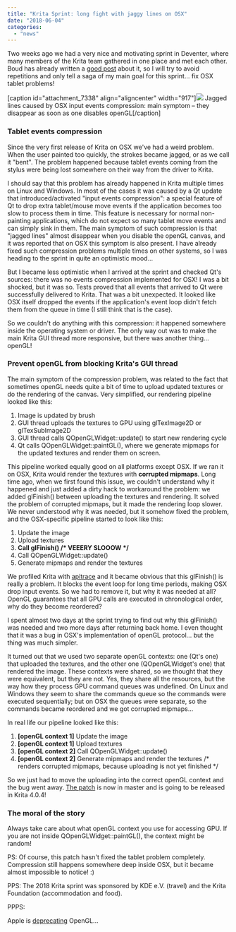 ```yaml
---
title: "Krita Sprint: long fight with jaggy lines on OSX"
date: "2018-06-04"
categories: 
  - "news"
---
```


Two weeks ago we had a very nice and motivating sprint in Deventer, where many members of the Krita team gathered in one place and met each other. Boud has already written a [good post](https://krita.org/en/item/krita-2018-sprint-report) about it, so I will try to avoid repetitions and only tell a saga of my main goal for this sprint... fix OSX tablet problems!

\[caption id="attachment\_7338" align="aligncenter" width="917"\][![](../images/krita_jagged_lines_on_osx.png)](https://krita.org/wp-content/uploads/2018/06/krita_jagged_lines_on_osx.png) Jagged lines caused by OSX input events compression: main symptom – they disappear as soon as one disables openGL\[/caption\]

### Tablet events compression

Since the very first release of Krita on OSX we've had a weird problem. When the user painted too quickly, the strokes became jagged, or as we call it "bent". The problem happened because tablet events coming from the stylus were being lost somewhere on their way from the driver to Krita.

I should say that this problem has already happened in Krita multiple times on Linux and Windows. In most of the cases it was caused by a Qt update that introduced/activated "input events compression": a special feature of Qt to drop extra tablet/mouse move events if the application becomes too slow to process them in time. This feature is necessary for normal non-painting applications, which do not expect so many tablet move events and can simply sink in them. The main symptom of such compression is that "jagged lines" almost disappear when you disable the openGL canvas, and it was reported that on OSX this symptom is also present. I have already fixed such compression problems multiple times on other systems, so I was heading to the sprint in quite an optimistic mood...

But I became less optimistic when I arrived at the sprint and checked Qt's sources: there was no events compression implemented for OSX! I was a bit shocked, but it was so. Tests proved that all events that arrived to Qt were successfully delivered to Krita. That was a bit unexpected. It looked like OSX itself dropped the events if the application's event loop didn't fetch them from the queue in time (I still think that is the case).

So we couldn't do anything with this compression: it happened somewhere inside the operating system or driver. The only way out was to make the main Krita GUI thread more responsive, but there was another thing... openGL!

### Prevent openGL from blocking Krita's GUI thread

The main symptom of the compression problem, was related to the fact that sometimes openGL needs quite a bit of time to upload updated textures or do the rendering of the canvas. Very simplified, our rendering pipeline looked like this:

1. Image is updated by brush
2. GUI thread uploads the textures to GPU using glTexImage2D or glTexSubImage2D
3. GUI thread calls QOpenGLWidget::update() to start new rendering cycle
4. Qt calls QOpenGLWidget::paintGL(), where we generate mipmaps for the updated textures and render them on screen.

This pipeline worked equally good on all platforms except OSX. If we ran it on OSX, Krita would render the textures with **corrupted mipmaps**. Long time ago, when we first found this issue, we couldn't understand why it happened and just added a dirty hack to workaround the problem: we added glFinish() between uploading the textures and rendering. It solved the problem of corrupted mipmaps, but it made the rendering loop slower. We never understood why it was needed, but it somehow fixed the problem, and the OSX-specific pipeline started to look like this:

1. Update the image
2. Upload textures
3. **Call glFinish() /\* VEEERY SLOOOW \*/**
4. Call QOpenGLWidget::update()
5. Generate mipmaps and render the textures

We profiled Krita with [apitrace](https://github.com/apitrace/apitrace) and it became obvious that this glFinish() is really a problem. It blocks the event loop for long time periods, making OSX drop input events. So we had to remove it, but why it was needed at all? OpenGL guarantees that all GPU calls are executed in chronological order, why do they become reordered?

I spent almost two days at the sprint trying to find out why this glFinish() was needed and two more days after returning back home. I even thought that it was a bug in OSX's implementation of openGL protocol... but the thing was much simpler.

It turned out that we used two separate openGL contexts: one (Qt's one) that uploaded the textures, and the other one (QOpenGLWidget's one) that rendered the image. These contexts were shared, so we thought that they were equivalent, but they are not. Yes, they share all the resources, but the way how they process GPU command queues was undefined. On Linux and Windows they seem to share the commands queue so the commands were executed sequentially; but on OSX the queues were separate, so the commands became reordered and we got corrupted mipmaps...

In real life our pipeline looked like this:

1. **\[openGL context 1\]** Update the image
2. **\[openGL context 1\]** Upload textures
3. **\[openGL context 2\]** Call QOpenGLWidget::update()
4. **\[openGL context 2\]** Generate mipmaps and render the textures /\* renders corrupted mipmaps, because uploading is not yet finished \*/

So we just had to move the uploading into the correct openGL context and the bug went away. [The patch](https://phabricator.kde.org/R37:fb43d4e5be6112c7d9df2ee3f33697d07a614ca6) is now in master and is going to be released in Krita 4.0.4!

### The moral of the story

Always take care about what openGL context you use for accessing GPU. If you are not inside QOpenGLWidget::paintGL(), the context might be random!

PS: Of course, this patch hasn't fixed the tablet problem completely. Compression still happens somewhere deep inside OSX, but it became almost impossible to notice! :)

PPS: The 2018 Krita sprint was sponsored by KDE e.V. (travel) and the Krita Foundation (accommodation and food).

PPPS:

Apple is [deprecating](https://developer.apple.com/macos/whats-new/) OpenGL...
